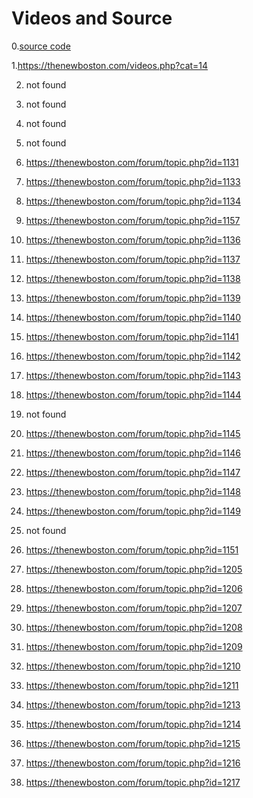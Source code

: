 # Videos and Source

0.[source code](https://github.com/buckyroberts/Source-Code-from-Tutorials/tree/master/C)

1.https://thenewboston.com/videos.php?cat=14

2. not found

3. not found

4. not found

5. not found

6. https://thenewboston.com/forum/topic.php?id=1131
 
7. https://thenewboston.com/forum/topic.php?id=1133
 
8. https://thenewboston.com/forum/topic.php?id=1134
 
9. https://thenewboston.com/forum/topic.php?id=1157

10. https://thenewboston.com/forum/topic.php?id=1136

11. https://thenewboston.com/forum/topic.php?id=1137
 
12. https://thenewboston.com/forum/topic.php?id=1138
 
13. https://thenewboston.com/forum/topic.php?id=1139
 
14. https://thenewboston.com/forum/topic.php?id=1140
 
15. https://thenewboston.com/forum/topic.php?id=1141
 
16. https://thenewboston.com/forum/topic.php?id=1142
 
17. https://thenewboston.com/forum/topic.php?id=1143
 
18. https://thenewboston.com/forum/topic.php?id=1144

19. not found

20. https://thenewboston.com/forum/topic.php?id=1145

21. https://thenewboston.com/forum/topic.php?id=1146

22. https://thenewboston.com/forum/topic.php?id=1147

23. https://thenewboston.com/forum/topic.php?id=1148

24. https://thenewboston.com/forum/topic.php?id=1149

25. not found

26. https://thenewboston.com/forum/topic.php?id=1151

27. https://thenewboston.com/forum/topic.php?id=1205

28. https://thenewboston.com/forum/topic.php?id=1206

29. https://thenewboston.com/forum/topic.php?id=1207

30. https://thenewboston.com/forum/topic.php?id=1208

31. https://thenewboston.com/forum/topic.php?id=1209

32. https://thenewboston.com/forum/topic.php?id=1210

33. https://thenewboston.com/forum/topic.php?id=1211

34. https://thenewboston.com/forum/topic.php?id=1213

35. https://thenewboston.com/forum/topic.php?id=1214

36. https://thenewboston.com/forum/topic.php?id=1215

37. https://thenewboston.com/forum/topic.php?id=1216

38. https://thenewboston.com/forum/topic.php?id=1217

